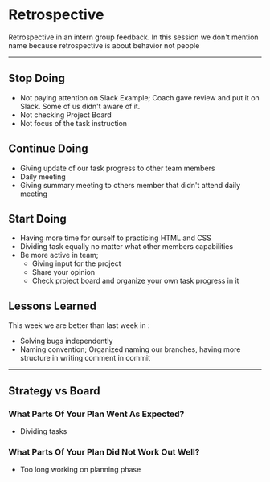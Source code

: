 # Retrospective

Retrospective in an intern group feedback. In this session we don't mention name
because retrospective is about behavior not people

---

## Stop Doing

- Not paying attention on Slack Example; Coach gave review and put it on Slack.
  Some of us didn't aware of it.
- Not checking Project Board
- Not focus of the task instruction

## Continue Doing

- Giving update of our task progress to other team members
- Daily meeting
- Giving summary meeting to others member that didn't attend daily meeting

## Start Doing

- Having more time for ourself to practicing HTML and CSS
- Dividing task equally no matter what other members capabilities
- Be more active in team;
  - Giving input for the project
  - Share your opinion
  - Check project board and organize your own task progress in it

## Lessons Learned

This week we are better than last week in :

- Solving bugs independently
- Naming convention; Organized naming our branches, having more structure in
  writing comment in commit

---

## Strategy vs Board

### What Parts Of Your Plan Went As Expected?

- Dividing tasks

### What Parts Of Your Plan Did Not Work Out Well?

- Too long working on planning phase

